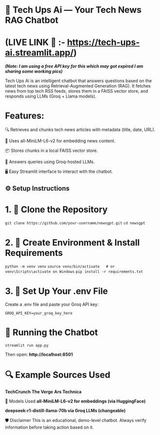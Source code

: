 # 📰 Tech Ups Ai — Your Tech News RAG Chatbot

# (LIVE LINK 🔗 :- https://tech-ups-ai.streamlit.app/)
***(Note: I am using a free API key for this which may got expired I am sharing some working pics)***

Tech Ups Ai is an intelligent chatbot that answers questions based on the latest tech news using Retrieval-Augmented Generation (RAG). It fetches news from top tech RSS feeds, stores them in a FAISS vector store, and responds using LLMs (Groq + Llama models).

# Features:

🔍 Retrieves and chunks tech news articles with metadata (title, date, URL).

🤖 Uses all-MiniLM-L6-v2 for embedding news content.

📦 Stores chunks in a local FAISS vector store.

🧠 Answers queries using Groq-hosted LLMs.

🖥️ Easy Streamlit interface to interact with the chatbot.

## ⚙️ Setup Instructions
# 1. 🧠 Clone the Repository
`
git clone https://github.com/your-username/newsgpt.git
`
`
cd newsgpt
`
# 2. 🐍 Create Environment & Install Requirements
`python -m venv venv`
`source venv/bin/activate   # or venv\Scripts\activate on Windows`
`pip install -r requirements.txt`

# 3. 🔐 Set Up Your .env File

Create a .env file and paste your Groq API key:

`GROQ_API_KEY=your_groq_key_here`

# 💬 Running the Chatbot

`streamlit run app.py`

Then open: **http://localhost:8501**

# 🔍 Example Sources Used
**TechCrunch**
**The Verge**
**Ars Technica**

🧠 Models Used
**all-MiniLM-L6-v2 for embeddings (via HuggingFace)**

**deepseek-r1-distill-llama-70b via Groq LLMs (changeable)**

🛡️ Disclaimer
This is an educational, demo-level chatbot. Always verify information before taking action based on it.
